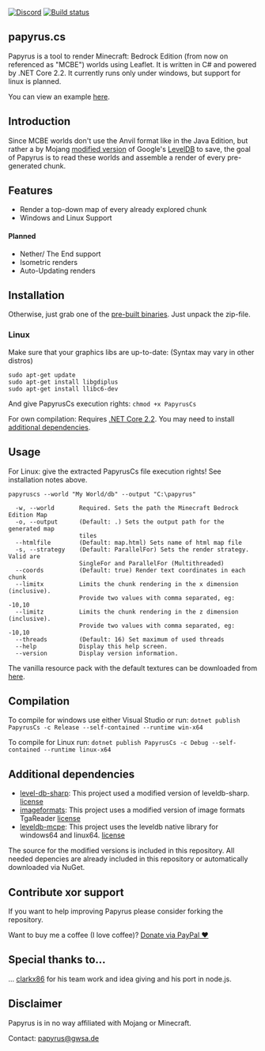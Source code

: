 [![Discord](https://img.shields.io/discord/569841820092203011.svg?logo=discord&logoColor=white)](https://discord.gg/J2sBaXa) [![Build status](https://ci.appveyor.com/api/projects/status/tfspbbi72bx73qg8?svg=true)](https://ci.appveyor.com/project/mjungnickel18/papyruscs)

## papyrus.cs
Papyrus is a tool to render Minecraft: Bedrock Edition (from now on referenced as "MCBE") worlds using Leaflet. It is written in C# and powered by .NET Core 2.2.
It currently runs only under windows, but support for linux is planned.

You can view an example [here](http://papyrus.gwsa.de/).

## Introduction
Since MCBE worlds don't use the Anvil format like in the Java Edition, but rather a by Mojang [modified version](https://github.com/Mojang/leveldb-mcpe) of Google's [LevelDB](http://leveldb.org/) to save, the goal of Papyrus is to read these worlds and assemble a render of every pre-generated chunk.

## Features
- Render a top-down map of every already explored chunk
- Windows and Linux Support

#### Planned

- Nether/ The End support
- Isometric renders
- Auto-Updating renders

## Installation
Otherwise, just grab one of the [pre-built binaries](https://github.com/mjungnickel18/papyruscs/releases).
Just unpack the zip-file.

### Linux
Make sure that your graphics libs are up-to-date: (Syntax may vary in other distros) 
```
sudo apt-get update
sudo apt-get install libgdiplus
sudo apt-get install llibc6-dev
```

And give PapyrusCs execution rights:
```chmod +x PapyrusCs```

For own compilation:
Requires [.NET Core 2.2](https://dotnet.microsoft.com/download/dotnet-core/2.2). You may need to install [additional dependencies](https://github.com/mjungnickel18/papyruscs#additional-dependencies).


## Usage
For Linux: give the extracted PapyrusCs file execution rights! See installation notes above. 

```papyruscs --world "My World/db" --output "C:\papyrus"```

```
  -w, --world       Required. Sets the path the Minecraft Bedrock Edition Map
  -o, --output      (Default: .) Sets the output path for the generated map 
                    tiles
  --htmlfile        (Default: map.html) Sets name of html map file
  -s, --strategy    (Default: ParallelFor) Sets the render strategy. Valid are 
                    SingleFor and ParallelFor (Multithreaded)
  --coords          (Default: true) Render text coordinates in each chunk
  --limitx          Limits the chunk rendering in the x dimension (inclusive). 
                    Provide two values with comma separated, eg: -10,10
  --limitz          Limits the chunk rendering in the z dimension (inclusive). 
                    Provide two values with comma separated, eg: -10,10
  --threads         (Default: 16) Set maximum of used threads
  --help            Display this help screen.
  --version         Display version information.
```

The vanilla resource pack with the default textures can be downloaded from [here](https://aka.ms/resourcepacktemplate).

## Compilation
To compile for windows use either Visual Studio or run:
```dotnet publish PapyrusCs -c Release --self-contained --runtime win-x64```

To compile for Linux run:
```dotnet publish PapyrusCs -c Debug --self-contained --runtime linux-x64```

## Additional dependencies
- [level-db-sharp](https://github.com/meebey/leveldb-sharp): This project used a modified version of leveldb-sharp. [license](https://github.com/mjungnickel18/papyruscs/blob/master/leveldb-sharp-std/license.md)
- [imageformats](https://github.com/dbrant/imageformats): This project uses a modified version of image formats TgaReader
[license](https://github.com/mjungnickel18/papyruscs/blob/master/Imports/ImageFormats-std/license.md)
- [leveldb-mcpe](https://github.com/Mojang/leveldb-mcpe): This project uses the leveldb native library for windows64 and linux64. [license](https://github.com/Mojang/leveldb-mcpe/blob/master/LICENSE)

The source for the modified versions is included in this repository.
All needed depencies are already included in this repository or automatically downloaded via NuGet.

## Contribute xor support
If you want to help improving Papyrus please consider forking the repository.

Want to buy me a coffee (I love coffee)? [Donate via PayPal ♥](https://paypal.me/mjungnickelpapyrus)

## Special thanks to...
... [clarkx86](https://github.com/clarkx86) for his team work and idea giving and his port in node.js.

## Disclaimer
Papyrus is in no way affiliated with Mojang or Minecraft.

Contact: [papyrus@gwsa.de](mailto:papyrus@gwsa.de?subject=GitHub%20Papyrus)
